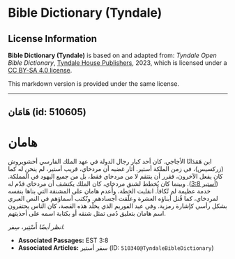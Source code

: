 # Bible Dictionary (Tyndale)

## License Information

**Bible Dictionary (Tyndale)** is based on and adapted from: _Tyndale Open Bible Dictionary_, [Tyndale House Publishers](https://tyndaleopenresources.com/), 2023, which is licensed under a [CC BY-SA 4.0 license](https://creativecommons.org/licenses/by-sa/4.0/legalcode.en).

This markdown version is provided under the same license.



--------------------------------

## هَامَان (id: 510605)

هامان
=====

ابن هَمَدَاثَا الأجاجي. كان أحد كبار رجال الدولة في عهد الملك الفارسي أحشويروش (زركسيس)، في زمن الملكة أستير. أثار غضبه أن مردخاي، قريب أستير، لم ينحنِ له كما كان يفعل الآخرون، فقرر أن ينتقم لا من مردخاي فقط، بل من جميع اليهود في المملكة. ([أستير 3:8](https://ref.ly/Esth3:8)). وبينما كان يُخطط لشنق مردخاي، كان الملك يكتشف أن مردخاي قدّم له خدمة عظيمة لم تُكافأ. انقلبت الخطة، وأُعدم هامان على المشنقة التي بناها بنفسه لمردخاي، كما قُتل أبناؤه العشرة وعلّقت أجسادهم. وتُكتب أسماؤهم في النص العبري بشكل رأسي كإشارة رمزية. وفي عيد الفوريم الذي يخلّد هذه القصة، كان الناس يحتقرون اسم هامان بتعليق دُمى تمثل شنقه أو بكتابة اسمه على أحذيتهم.

*انظر أيضًا* أَسْتِير، سِفر.

* **Associated Passages:** EST 3:8
* **Associated Articles:** سفر أستير (ID: `510340@TyndaleBibleDictionary`)

